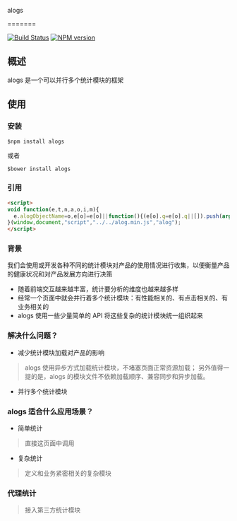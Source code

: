 alogs

=======

[![Build Status](https://img.shields.io/travis/fex-team/alogs/master.svg)](https://travis-ci.org/fex-team/alogs)
[![NPM version](https://img.shields.io/npm/v/alogs.svg)](http://badge.fury.io/js/alogs)

## 概述

alogs 是一个可以并行多个统计模块的框架

## 使用

### 安装

```
$npm install alogs
```

或者

```
$bower install alogs
```

### 引用

```html
<script>
void function(e,t,n,a,o,i,m){
  e.alogObjectName=o,e[o]=e[o]||function(){(e[o].q=e[o].q||[]).push(arguments)},e[o].l=e[o].l||+new Date,i=t.createElement(n),i.asyn=1,i.src=a,m=t.getElementsByTagName(n)[0],m.parentNode.insertBefore(i,m);
}(window,document,"script","../../alog.min.js","alog");
</script>
```

### 背景

我们会使用或开发各种不同的统计模块对产品的使用情况进行收集，以便衡量产品的健康状况和对产品发展方向进行决策

+ 随着前端交互越来越丰富，统计要分析的维度也越来越多样
+ 经常一个页面中就会并行着多个统计模块：有性能相关的、有点击相关的、有业务相关的
+ alogs 使用一些少量简单的 API 将这些复杂的统计模块统一组织起来

### 解决什么问题？

+ 减少统计模块加载对产品的影响

> alogs 使用异步方式加载统计模块，不堵塞页面正常资源加载；
> 另外值得一提的是，alogs 的模块文件不依赖加载顺序、兼容同步和异步加载。

+ 并行多个统计模块

### alogs 适合什么应用场景？

+ 简单统计

> 直接这页面中调用

+ 复杂统计

> 定义和业务紧密相关的复杂模块

### 代理统计

> 接入第三方统计模块
